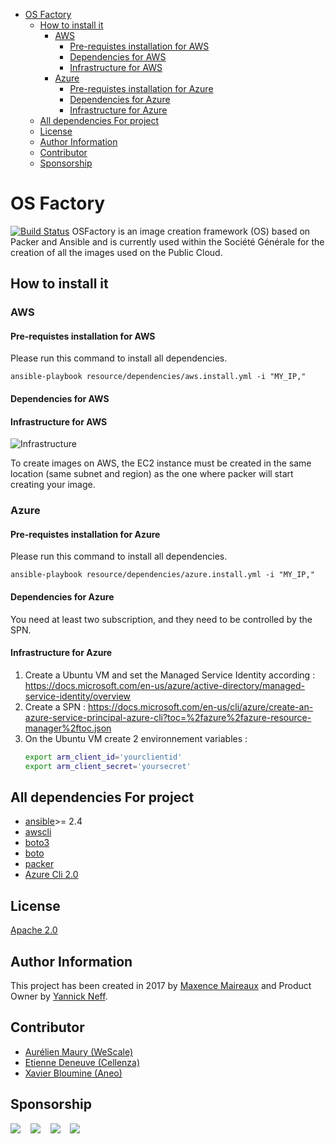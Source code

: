- [OS Factory](#os-factory)
    - [How to install it](#how-to-install-it)
        - [AWS](#aws)
            - [Pre-requistes installation for AWS](#pre-requistes-installation-for-aws)
            - [Dependencies for AWS](#dependencies-for-aws)
            - [Infrastructure for AWS](#infrastructure-for-aws)
        - [Azure](#azure)
            - [Pre-requistes installation for Azure](#pre-requistes-installation-for-azure)
            - [Dependencies for Azure](#dependencies-for-azure)
            - [Infrastructure for Azure](#infrastructure-for-azure)
    - [All dependencies For project](#all-dependencies-for-project)
    - [License](#license)
    - [Author Information](#author-information)
    - [Contributor](#contributor)
    - [Sponsorship](#sponsorship)

# OS Factory  
[![Build Status](https://travis-ci.org/societe-generale/os-factory.svg?branch=master)](https://travis-ci.org/societe-generale/os-factory)
OSFactory is an image creation framework (OS) based on Packer and Ansible and is currently used within the Société Générale for the creation of all the images used on the Public Cloud.

## How to install it

### AWS

#### Pre-requistes installation for AWS
Please run this command to install all dependencies.

``` ansible-playbook resource/dependencies/aws.install.yml -i "MY_IP," ```

#### Dependencies for AWS
#### Infrastructure for AWS
![Infrastructure](resource/img/infrastructure.png)

To create images on AWS, the EC2 instance must be created in the same location (same subnet and region) as the one where packer will start creating your image.


### Azure

#### Pre-requistes installation for Azure

Please run this command to install all dependencies.

``` ansible-playbook resource/dependencies/azure.install.yml -i "MY_IP," ```

#### Dependencies for Azure
You need at least two subscription, and they need to be controlled by the SPN.
#### Infrastructure for Azure

1. Create a Ubuntu VM and set the Managed Service Identity according :
    https://docs.microsoft.com/en-us/azure/active-directory/managed-service-identity/overview
1. Create a SPN :
    https://docs.microsoft.com/en-us/cli/azure/create-an-azure-service-principal-azure-cli?toc=%2fazure%2fazure-resource-manager%2ftoc.json
1. On the Ubuntu VM create 2 environnement variables :
    ```bash
    export arm_client_id='yourclientid'
    export arm_client_secret='yoursecret'
    ```
## All dependencies For project
- [ansible](https://www.ansible.com/)>= 2.4
- [awscli](https://aws.amazon.com/en/cli/)
- [boto3](https://github.com/boto/boto3)
- [boto](https://github.com/boto/boto)
- [packer](https://www.packer.io/)
- [Azure Cli 2.0](https://docs.microsoft.com/en-us/cli/azure/install-azure-cli?view=azure-cli-latest)

## License

[Apache 2.0](LICENSE)

## Author Information

This project has been created in 2017 by [Maxence Maireaux](https://github.com/Flemzord/) and Product Owner by [Yannick Neff](https://github.com/yannickneff).

## Contributor
- [Aurélien Maury (WeScale)](https://github.com/aurelienmaury)
- [Etienne Deneuve (Cellenza)](https://github.com/EtienneDeneuve)
- [Xavier Bloumine (Aneo)](https://github.com/BloumineX)

## Sponsorship
[![](resource/img/logo_societe_generale.png)](https://www.societegenerale.fr/)&nbsp;&nbsp;&nbsp;
[![](resource/img/logo_microsoft.png)](https://www.microsoft.com/)&nbsp;&nbsp;&nbsp;
[![](resource/img/logo_wescale.png)](http://www.wescale.fr/)&nbsp;&nbsp;&nbsp;
[![](resource/img/logo_cellenza.png)](http://www.cellenza.com/)
